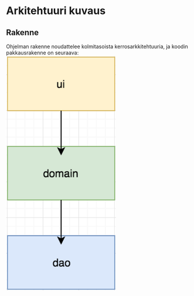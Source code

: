 # Arkitehtuuri kuvaus  
## Rakenne  
Ohjelman rakenne noudattelee kolmitasoista kerrosarkkitehtuuria, ja koodin pakkausrakenne on seuraava:  
<img src="https://github.com/alemati/otm-harjoitustyo/blob/master/dokumentointi/kuvat/arkRakenne.png" width="300">
